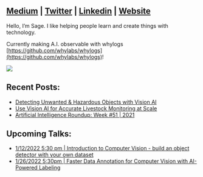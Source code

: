 ## [Medium](https://medium.com/@sagecodes) | [Twitter](https://twitter.com/sagecodes) | [Linkedin](https://www.linkedin.com/in/sageelliott/) | [Website](https://sageelliott.com/)

Hello, I’m Sage. I like helping people learn and create things with technology.

Currently making A.I. observable with whylogs [https://github.com/whylabs/whylogs](https://github.com/whylabs/whylogs)!

![](https://activity-graph.herokuapp.com/graph?username=sagecodes&theme=high-contrast)

## Recent Posts:
- [Detecting Unwanted & Hazardous Objects with Vision AI](https://medium.com/plainsight/detecting-unwanted-hazardous-objects-with-vision-ai-669c379bc815)
- [Use Vision AI for Accurate Livestock Monitoring at Scale](https://medium.com/plainsight/use-vision-ai-for-accurate-livestock-monitoring-at-scale-7e244cb6662d)
- [Artificial Intelligence Roundup: Week #51 | 2021](https://medium.com/plainsight/artificial-intelligence-roundup-week-51-2021-8a5f4c3aa5cb)

## Upcoming Talks:

- [1/12/2022 5:30 pm | Introduction to Computer Vision - build an object detector with your own dataset](https://www.eventbrite.com/e/intro-to-computer-vision-building-object-detection-models-and-datasets-tickets-225984946057?aff=SageSocial)
- [1/26/2022 5:30pm | Faster Data Annotation for Computer Vision with AI-Powered Labeling](https://www.eventbrite.com/e/faster-data-annotation-for-computer-vision-with-ai-powered-labeling-tickets-227803505417?aff=SageSocial)

